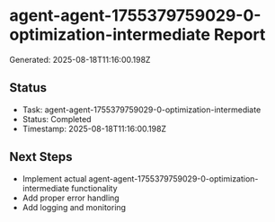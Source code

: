 # agent-agent-1755379759029-0-optimization-intermediate Report

Generated: 2025-08-18T11:16:00.198Z

## Status
- Task: agent-agent-1755379759029-0-optimization-intermediate
- Status: Completed
- Timestamp: 2025-08-18T11:16:00.198Z

## Next Steps
- Implement actual agent-agent-1755379759029-0-optimization-intermediate functionality
- Add proper error handling
- Add logging and monitoring
